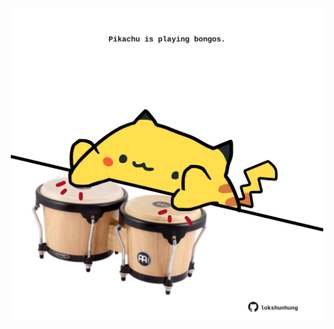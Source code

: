 <!-- built at 01/07/2021, 16:02:33 UTC -->
<p align="center">
  <img width="500" height="500" src="./ReadmeImage.svg">
</p>
